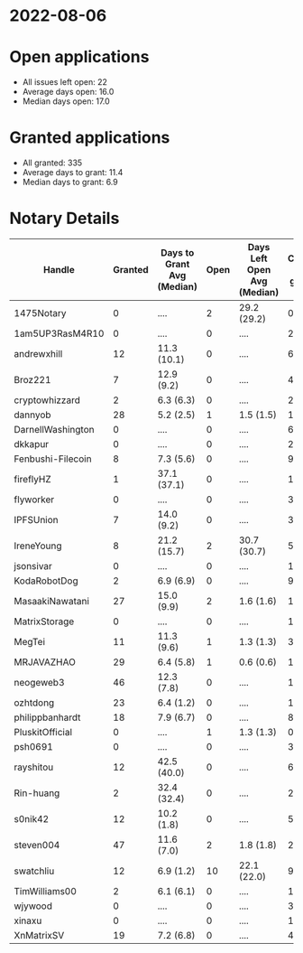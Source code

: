 2022-08-06
==========

# Open applications

- All issues left open: 22
- Average days open: 16.0
- Median days open: 17.0

# Granted applications

- All granted: 335
- Average days to grant: 11.4
- Median days to grant: 6.9

# Notary Details

| Handle            |   Granted | Days to Grant Avg (Median)   |   Open | Days Left Open Avg (Median)   |   Closed (no grant) |
|-------------------|-----------|------------------------------|--------|-------------------------------|---------------------|
| 1475Notary        |         0 | ....                         |      2 | 29.2  (29.2)                  |                   0 |
| 1am5UP3RasM4R10   |         0 | ....                         |      0 | ....                          |                   2 |
| andrewxhill       |        12 | 11.3  (10.1)                 |      0 | ....                          |                  69 |
| Broz221           |         7 | 12.9  (9.2)                  |      0 | ....                          |                  41 |
| cryptowhizzard    |         2 | 6.3  (6.3)                   |      0 | ....                          |                  23 |
| dannyob           |        28 | 5.2  (2.5)                   |      1 | 1.5  (1.5)                    |                 142 |
| DarnellWashington |         0 | ....                         |      0 | ....                          |                   6 |
| dkkapur           |         0 | ....                         |      0 | ....                          |                   2 |
| Fenbushi-Filecoin |         8 | 7.3  (5.6)                   |      0 | ....                          |                  93 |
| fireflyHZ         |         1 | 37.1  (37.1)                 |      0 | ....                          |                   1 |
| flyworker         |         0 | ....                         |      0 | ....                          |                   3 |
| IPFSUnion         |         7 | 14.0  (9.2)                  |      0 | ....                          |                  33 |
| IreneYoung        |         8 | 21.2  (15.7)                 |      2 | 30.7  (30.7)                  |                  59 |
| jsonsivar         |         0 | ....                         |      0 | ....                          |                  13 |
| KodaRobotDog      |         2 | 6.9  (6.9)                   |      0 | ....                          |                   9 |
| MasaakiNawatani   |        27 | 15.0  (9.9)                  |      2 | 1.6  (1.6)                    |                 117 |
| MatrixStorage     |         0 | ....                         |      0 | ....                          |                   1 |
| MegTei            |        11 | 11.3  (9.6)                  |      1 | 1.3  (1.3)                    |                  31 |
| MRJAVAZHAO        |        29 | 6.4  (5.8)                   |      1 | 0.6  (0.6)                    |                 123 |
| neogeweb3         |        46 | 12.3  (7.8)                  |      0 | ....                          |                 144 |
| ozhtdong          |        23 | 6.4  (1.2)                   |      0 | ....                          |                 126 |
| philippbanhardt   |        18 | 7.9  (6.7)                   |      0 | ....                          |                  81 |
| PluskitOfficial   |         0 | ....                         |      1 | 1.3  (1.3)                    |                   0 |
| psh0691           |         0 | ....                         |      0 | ....                          |                   3 |
| rayshitou         |        12 | 42.5  (40.0)                 |      0 | ....                          |                  66 |
| Rin-huang         |         2 | 32.4  (32.4)                 |      0 | ....                          |                   2 |
| s0nik42           |        12 | 10.2  (1.8)                  |      0 | ....                          |                  51 |
| steven004         |        47 | 11.6  (7.0)                  |      2 | 1.8  (1.8)                    |                 200 |
| swatchliu         |        12 | 6.9  (1.2)                   |     10 | 22.1  (22.0)                  |                  99 |
| TimWilliams00     |         2 | 6.1  (6.1)                   |      0 | ....                          |                  14 |
| wjywood           |         0 | ....                         |      0 | ....                          |                  39 |
| xinaxu            |         0 | ....                         |      0 | ....                          |                   1 |
| XnMatrixSV        |        19 | 7.2  (6.8)                   |      0 | ....                          |                  41 |